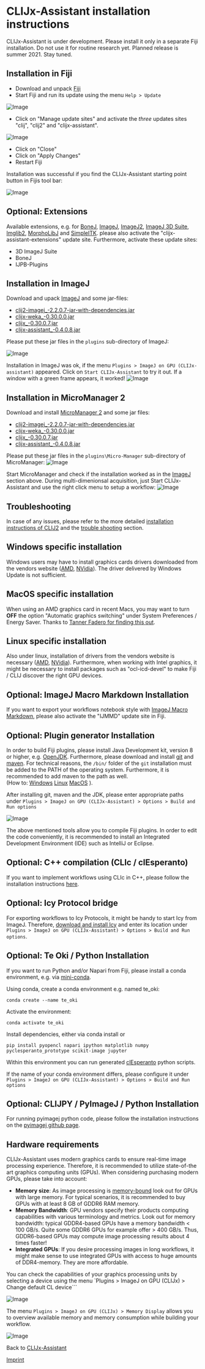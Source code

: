 # CLIJx-Assistant installation instructions
CLIJx-Assistant is under development. Please install it only in a separate Fiji installation. 
Do not use it for routine research yet. Planned release is summer 2021. Stay tuned.

<a name="fiji"></a>
## Installation in Fiji
* Download and unpack [Fiji](https://fiji.sc)
* Start Fiji and run its update using the menu `Help > Update`

![Image](images/install_fiji_menu.png)

* Click on "Manage update sites" and activate the _three_ updates sites "clij", "clij2" and "clijx-assistant".

![Image](images/installation.png)

* Click on "Close"
* Click on "Apply Changes"
* Restart Fiji

Installation was successful if you find the CLIJx-Assistant starting point button in Fijis tool bar:

![Image](images/installation_ok.png)

<a name="extensions"></a>
## Optional: Extensions
Available extensions, e.g. for 
[BoneJ](https://bonej.org),
[ImageJ](https://imagej.nih.gov/ij/index.html), 
[ImageJ2](https://imagej.net), 
[ImageJ 3D Suite](https://imagejdocu.tudor.lu/plugin/stacks/3d_ij_suite/start), 
[Imglib2](https://github.com/imglib/imglib2/), 
[MorphoLibJ](https://github.com/ijpb/MorphoLibJ) and 
[SimpleITK](https://simpleitk.org).
please also activate the "clijx-assistant-extensions" update site. Furthermore, activate these update sites:
* 3D ImageJ Suite
* BoneJ
* IJPB-Plugins

<a name="imagej"></a>
## Installation in ImageJ
Download and upack [ImageJ](https://imagej.nih.gov/ij/download.html) and some jar-files:
 
* [clij2-imagej_-2.2.0.7-jar-with-dependencies.jar](https://github.com/clij/clij2-imagej1/releases/download/2.2.0.7/clij2-imagej_-2.2.0.7-jar-with-dependencies.jar)
* [clijx-weka_-0.30.0.0.jar](https://github.com/clij/clijx/releases/download/0.30.0.0/clijx-weka_-0.30.0.0.jar)
* [clijx_-0.30.0.7.jar](https://github.com/clij/clijx/releases/download/0.30.0.7/clijx_-0.30.0.7.jar)
* [clijx-assistant_-0.4.0.8.jar](https://github.com/clij/assistant/releases/download/0.4.0.8/clijx-assistant_-0.4.0.8.jar)

Please put these jar files in the `plugins` sub-directory of ImageJ:

![Image](images/installation_imagej.png)

Installation in ImageJ was ok, if the menu `Plugins > ImageJ on GPU (CLIJx-assistant)` appeared. 
Click on `Start CLIJx-Assistant` to try it out. 
If a window with a green frame appears, it worked!
![Image](images/installation_imagej_ok.png)

<a name="micromanager"></a>
## Installation in MicroManager 2
Download and install [MicroManager 2](https://micro-manager.org/wiki/Download_Micro-Manager_Latest_Release) and some jar files:

* [clij2-imagej_-2.2.0.7-jar-with-dependencies.jar](https://github.com/clij/clij2-imagej1/releases/download/2.2.0.7/clij2-imagej_-2.2.0.7-jar-with-dependencies.jar)
* [clijx-weka_-0.30.0.0.jar](https://github.com/clij/clijx/releases/download/0.30.0.0/clijx-weka_-0.30.0.0.jar)
* [clijx_-0.30.0.7.jar](https://github.com/clij/clijx/releases/download/0.30.0.7/clijx_-0.30.0.7.jar)
* [clijx-assistant_-0.4.0.8.jar](https://github.com/clij/assistant/releases/download/0.4.0.8/clijx-assistant_-0.4.0.8.jar)

Please put these jar files in the `plugins\Micro-Manager` sub-directory of MicroManager:
![Image](images/installation_mm.png)

Start MicroManager and check if the installation worked as in the [ImageJ](https://clij.github.io/assistant/installation#imagej) section above.
During multi-dimenionsal acquisition, just Start CLIJx-Assistant and use the right click menu to setup a workflow:
![Image](images/micromanager.gif)

<a name="troubleshooting"></a>
## Troubleshooting
In case of any issues, please refer to the more detailed [installation instructions of CLIJ2](https://clij.github.io/clij2-docs/installationInFiji) and
the [trouble shooting](https://clij.github.io/clij2-docs/troubleshooting) section.

<a name="windows"></a>
## Windows specific installation
Windows users may have to install graphics cards drivers downloaded from the vendors website ([AMD](https://www.amd.com/en/support), [NVidia](https://www.nvidia.com/Download/index.aspx)). The driver delivered by Windows Update is not sufficient.

<a name="macos"></a>
## MacOS specific installation
When using an AMD graphics card in recent Macs, you may want to turn **OFF** the option "Automatic graphics switching" under System Preferences / Energy Saver. Thanks to [Tanner Fadero for finding this out](
https://forum.image.sc/t/ijm-macro-crashes-after-a-few-loops/40130/17).

<a name="linux"></a>
## Linux specific installation
Also under linux, installation of drivers from the vendors website is necessary ([AMD](https://www.amd.com/en/support), [NVidia](https://www.nvidia.com/Download/index.aspx)). Furthermore, when working with Intel graphics, it might be necessary to install packages such as "ocl-icd-devel" to make Fiji / CLIJ discover the right GPU devices.

<a name="ijmmd"></a>
## Optional: ImageJ Macro Markdown Installation
If you want to export your workflows notebook style with [ImageJ Macro Markdown](https://github.com/haesleinhuepf/imagejmacromarkdown), 
please also activate the "IJMMD" update site in Fiji.

<a name="maven"></a>
## Optional: Plugin generator Installation
In order to build Fiji plugins, please install Java Development kit, version 8 or higher, e.g. [OpenJDK](https://openjdk.java.net/).
Furthermore, please download and install [git](https://git-scm.com/) and [maven](https://maven.apache.org/). 
For technical reasons, the `/bin/` folder of the `git` installation must be added to the PATH of the operating system. 
Furthermore, it is recommended to add maven to the path as well.   
(How to: 
[Windows](https://answers.microsoft.com/en-us/windows/forum/windows_10-other_settings/adding-path-variable/97300613-20cb-4d85-8d0e-cc9d3549ba23)
[Linux](https://opensource.com/article/17/6/set-path-linux)
[MacOS](https://support.apple.com/guide/terminal/use-environment-variables-apd382cc5fa-4f58-4449-b20a-41c53c006f8f/mac)
).

After installing git, maven and the JDK, please enter appropriate paths under `Plugins > ImageJ on GPU (CLIJx-Assistant) > Options > Build and Run options`

![Image](images/build_and_run_options.png)

The above mentioned tools allow you to compile Fiji plugins. In order to edit the code conveniently, 
it is recommended to install an Integrated Development Environment (IDE) such as IntelliJ or Eclipse.

<a name="clic"></a>
## Optional: C++ compilation (CLIc / clEsperanto)
If you want to implement workflows using CLIc in C++, please follow the installation instructions [here](https://github.com/clEsperanto/CLIc_prototype).


<a name="icy"></a>
## Optional: Icy Protocol bridge
For exporting workflows to Icy Protocols, it might be handy to start Icy from ImageJ. Therefore, [download and install Icy](http://icy.bioimageanalysis.org/download/) 
and enter its location under `Plugins > ImageJ on GPU (CLIJx-Assistant) > Options > Build and Run options`.

<a name="te_oki"></a>
## Optional: Te Oki / Python Installation
If you want to run Python and/or Napari from Fiji, please install a conda environment, e.g. via [mini-conda](https://docs.conda.io/en/latest/miniconda.html).

Using conda, create a conda environment e.g. named te_oki:
```
conda create --name te_oki 
```
Activate the environment: 
```
conda activate te_oki 
```
Install dependencies, either via conda install or
```
pip install pyopencl napari ipython matplotlib numpy pyclesperanto_prototype scikit-image jupyter
```
Within this environment you can run generated [clEsperanto](https://clesperanto.github.io/) python scripts.

If the name of your conda environment differs, please configure it under `Plugins > ImageJ on GPU (CLIJx-Assistant) > Options > Build and Run options`

<a name="clijpy"></a>
## Optional: CLIJPY / PyImageJ / Python Installation
For running pyimagej python code, please follow the installation instructions on the [pyimagej github page](https://github.com/imagej/pyimagej).

<a name="hardware"></a>
## Hardware requirements
CLIJx-Assistant uses modern graphics cards to ensure real-time image processing experience. 
Therefore, it is recommended to utilize state-of-the art graphics computing units (GPUs). 
When considering purchasing modern GPUs, please take into account:
* **Memory size**: As image processing is [memory-bound](https://en.wikipedia.org/wiki/Memory_bound_function) look out for GPUs with 
large memory. For typical scenarios, it is recommended to buy GPUs with at least 8 GB of GDDR6 RAM memory.
* **Memory Bandwidth**: GPU vendors specify their products computing capabilities with various terminology and metrics. 
 Look out for memory bandwidth: typical GDDR4-based GPUs have a memory bandwidth < 100 GB/s. 
 Quite some GDDR6 GPUs for example offer > 400 GB/s. 
 Thus, GDDR6-based GPUs may compute image processing results about 4 times faster!
* **Integrated GPUs**: If you desire processing images in long workflows, it might make sense to use integrated GPUs with access to huge amounts of DDR4-memory. 
They are more affordable.

You can check the capabilities of your graphics processing units by selecting a device using the menu `Plugins > ImageJ on GPU (CLIJx) > Change default CL device```

![Image](images/default_cl_device.png)

The menu `Plugins > ImageJ on GPU (CLIJx) > Memory Display` allows you to overview available memory and memory consumption while building your workflow.

![Image](images/memory_display.png)

Back to [CLIJx-Assistant](https://clij.github.io/assistant)

[Imprint](https://clij.github.io/imprint)
